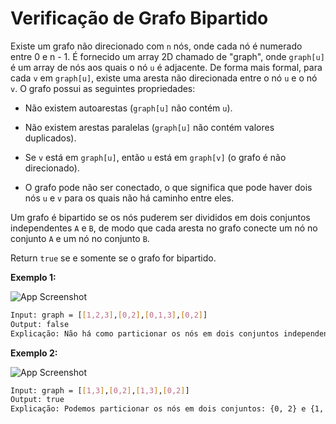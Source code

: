 # Verificação de Grafo Bipartido

Existe um grafo não direcionado com `n` nós, onde cada nó é numerado entre 0 e n - 1. É fornecido um array 2D chamado de "graph", onde `graph[u]` é um array de nós aos quais o nó `u` é adjacente. De forma mais formal, para cada `v` em `graph[u]`, existe uma aresta não direcionada entre o nó `u` e o nó `v`. O grafo possui as seguintes propriedades:

- Não existem autoarestas (`graph[u]` não contém `u`).

- Não existem arestas paralelas (`graph[u]` não contém valores duplicados).

- Se `v` está em `graph[u]`, então `u` está em `graph[v]` (o grafo é não direcionado).

- O grafo pode não ser conectado, o que significa que pode haver dois nós `u` e `v` para os quais não há caminho entre eles.

Um grafo é bipartido se os nós puderem ser divididos em dois conjuntos independentes `A` e `B`, de modo que cada aresta no grafo conecte um nó no conjunto `A` e um nó no conjunto `B`.

Return `true` se e somente se o grafo for bipartido.

**Exemplo 1:**

![App Screenshot](https://assets.leetcode.com/uploads/2020/10/21/bi2.jpg)

``` bash
Input: graph = [[1,2,3],[0,2],[0,1,3],[0,2]]
Output: false
Explicação: Não há como particionar os nós em dois conjuntos independentes de modo que cada aresta conecte um nó em um conjunto e outro nó no outro conjunto.
```

**Exemplo 2:**

![App Screenshot](https://assets.leetcode.com/uploads/2020/10/21/bi1.jpg)

``` bash
Input: graph = [[1,3],[0,2],[1,3],[0,2]]
Output: true
Explicação: Podemos particionar os nós em dois conjuntos: {0, 2} e {1, 3}.
```
